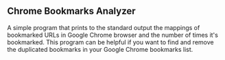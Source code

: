 ## Chrome Bookmarks Analyzer

A simple program that prints to the standard output the mappings of bookmarked URLs in Google Chrome browser and the number of times it's bookmarked. This program can be helpful if you want to find and remove the duplicated bookmarks in your Google Chrome bookmarks list.
